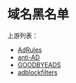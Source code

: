# 域名黑名单

上游列表：
- [AdRules](https://github.com/Cats-Team/AdRules)
- [anti-AD](https://anti-ad.net)
- [GOODBYEADS](https://github.com/8680/GOODBYEADS)
- [adblockfilters](https://github.com/217heidai/adblockfilters)
